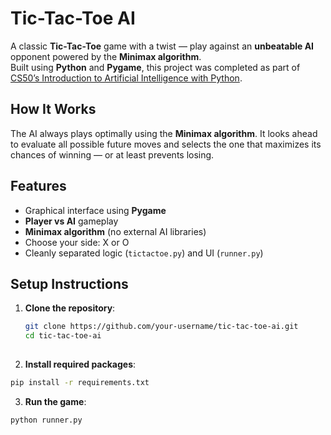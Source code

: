 #  Tic-Tac-Toe AI

A classic **Tic-Tac-Toe** game with a twist — play against an **unbeatable AI** opponent powered by the **Minimax algorithm**.  
Built using **Python** and **Pygame**, this project was completed as part of [CS50’s Introduction to Artificial Intelligence with Python](https://cs50.harvard.edu/ai/2020/).


##  How It Works

The AI always plays optimally using the **Minimax algorithm**. It looks ahead to evaluate all possible future moves and selects the one that maximizes its chances of winning — or at least prevents losing.


##  Features

-  Graphical interface using **Pygame**
-  **Player vs AI** gameplay
-  **Minimax algorithm** (no external AI libraries)
-  Choose your side: X or O
-  Cleanly separated logic (`tictactoe.py`) and UI (`runner.py`)


##  Setup Instructions

1. **Clone the repository**:
   ```bash
   git clone https://github.com/your-username/tic-tac-toe-ai.git
   cd tic-tac-toe-ai
      
2. **Install required packages**:

```bash
pip install -r requirements.txt
```
3. **Run the game**:
```bash
python runner.py
```
